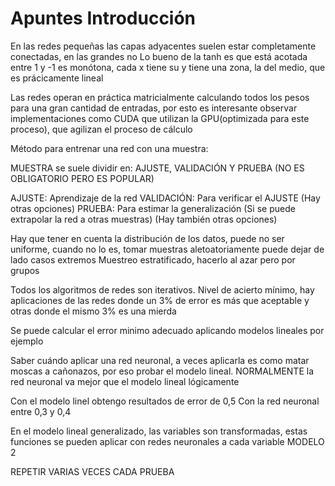 # Apuntes Introducción

En las redes pequeñas las capas adyacentes suelen estar completamente conectadas, en las grandes no
Lo bueno de la tanh es que está acotada entre 1 y -1
es monótona, cada x tiene su y
tiene una zona, la del medio, que es prácicamente lineal

Las redes operan en práctica matricialmente calculando todos los pesos para una gran cantidad de entradas, por esto es interesante observar implementaciones como CUDA que utilizan la GPU(optimizada para este proceso), que agilizan el proceso de cálculo

Método para entrenar una red con una muestra:

MUESTRA se suele dividir en: AJUSTE, VALIDACIÓN Y PRUEBA
(NO ES OBLIGATORIO PERO ES POPULAR)

AJUSTE: Aprendizaje de la red
VALIDACIÓN: Para verificar el AJUSTE (Hay otras opciones)
PRUEBA: Para estimar la generalización (Si se puede extrapolar la red a otras muestras) (Hay también otras opciones)

Hay que tener en cuenta la distribución de los datos, puede no ser uniforme, cuando no lo es, tomar muestras aletoatoriamente puede dejar de lado casos extremos
Muestreo estratificado, hacerlo al azar pero por grupos

Todos los algoritmos de redes son iterativos.
Nivel de acierto mínimo, hay aplicaciones de las redes donde un 3% de error es más que aceptable y otras donde el mismo 3% es una mierda

Se puede calcular el error minimo adecuado aplicando modelos lineales por ejemplo

Saber cuándo aplicar una red neuronal, a veces aplicarla es como matar moscas a cañonazos, por eso probar el modelo lineal. NORMALMENTE la red neuronal va mejor que el modelo lineal lógicamente

Con el modelo linel obtengo resultados de error de 0,5
Con la red neuronal entre 0,3 y 0,4

En el modelo lineal generalizado, las variables son transformadas, estas funciones se pueden aplicar con redes neuronales a cada variable
MODELO 2

REPETIR VARIAS VECES CADA PRUEBA
